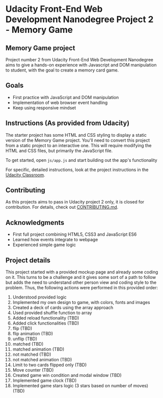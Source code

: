 # Udacity Front-End Web Development Nanodegree Project 2 - Memory Game

## Memory Game project

Project number 2 from Udacity Front-End Web Development Nanodegree aims to give a hands-on experience with Javascript and DOM manipulation to student, with the goal to create a memory card game.

## Goals

- First practice with JavaScript and DOM manipulation
- Implementation of web browser event handling
- Keep using responsive mindset


## Instructions (As provided from Udacity)

The starter project has some HTML and CSS styling to display a static version of the Memory Game project. You'll need to convert this project from a static project to an interactive one. This will require modifying the HTML and CSS files, but primarily the JavaScript file.

To get started, open `js/app.js` and start building out the app's functionality

For specific, detailed instructions, look at the project instructions in the [Udacity Classroom](https://classroom.udacity.com/me).

## Contributing

As this projects aims to pass in Udacity project 2 only, it is closed for contribution.
For details, check out [CONTRIBUTING.md](CONTRIBUTING.md).

## Acknowledgments

- First full project combining HTML5, CSS3 and JavaScript ES6
- Learned how events integrate to webpage
- Experienced simple game logic

## Project details

This project started with a provided mockup page and already some coding on it. This turns to be a challenge and it gives some sort of a path to follow but adds the need to understand other person view and coding style to the problem.
Thus, the following actions were performed in this provided order:
1. Understood provided logic
1. Implemented my own design to game, with colors, fonts and images
1. Created a deck of cards using the array approach
1. Used provided shuffle function to array
1. Added reload functionality (TBD)
1. Added click functionalities (TBD)
  1. flip (TBD)
  1. flip animation (TBD)
  1. unflip (TBD)
  1. matched (TBD)
  1. matched animation (TBD)
  1. not matched (TBD)
  1. not matched animation (TBD)
  1. Limit to two cards flipped only (TBD)
  1. Move counter (TBD)
1. Created game win condition and modal window (TBD)
1. Implemented game clock (TBD)
1. Implemented game stars logic (3 stars based on number of moves) (TBD)
